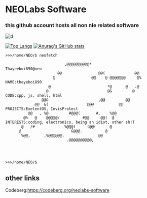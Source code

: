 # NEOLabs Software

### this github account hosts all non nle related software

![d](https://github.com/NEOLabs-software/NEOLabs-software/assets/101670923/b4a22533-f4b0-4e6b-92cd-0795d0327624)

[![Top Langs](https://github-readme-stats.vercel.app/api/top-langs/?username=NEOLabs-software&layout=donut&theme=transparent)](https://github.com/anuraghazra/github-readme-stats)
     [![Anurag's GitHub stats](https://github-readme-stats.vercel.app/api?username=NEOLabs-software&theme=transparent)](https://github.com/anuraghazra/github-readme-stats)
```
>>>/home/NEO/$ neofetch

                          ,@@@@@@@@@@*                           Thayeeboi890@neo
                       @@                @@(             @@      
                     @                @@    @ @@@@@@@     @%     NAME:thayeboi890
                   @                         *@      @   .@      
                  @                          @&         @        CODE:cpp, js, shell, html
                @@&                      ,@@         @@          
             @@  &(                 @@@           @@             PROJECTS:ExelentOS, InvisProtect
          @@   , %@         #@@@(       #.    %@@                
        @%   @    @@@@@/          #@@     @@(  @                 INTERESTS:coding, electronics, being an idiot, other sh!T
       @   /#             %@@@(     (@@(      @                  
      @                      &@@@.          @                    
       %@@,      ,%@@@@@@.               @@                      
                           .@@@@@@@@@@,                          
                                                                 
                                                                 
                                                                 
     
>>>/home/NEO/$
```
                                                                 
## other links

Codeberg:https://codeberg.org/neolabs-software